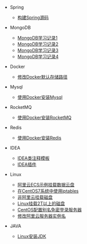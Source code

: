 * Spring
	* [构建Spring源码](/Spring/1.build-spring-source) 

* MongoDB
	* [MongoDB学习记录1](/MongoDB/mongo-note1)
	* [MongoDB学习记录2](/MongoDB/mongo-note2)
	* [MongoDB学习记录3](/MongoDB/mongo-note3)
	* [MongoDB学习记录4](/MongoDB/mongo-note4)

* Docker
	* [修改Docker默认存储路径](/Docker/1.modify-store-path) 

* Mysql
  * [使用Docker安装Mysql](/Mysql/install)

* RocketMQ
  * [使用Docker安装RocketMQ](/RocketMQ/install)

* Redis
  * [使用Docker安装Redis](/Redis/install)

* IDEA
  * [IDEA类注释模板](/IDEA/code-template)
  * [IDEA插件](/IDEA/idea-plugin)


* Linux
  * [阿里云ECS示例挂载数据云盘](/Linux/mount_vdb)
  * [在CentOS7系统中使用iptables](/Linux/firewall)
  * [非阿里云挂载磁盘](/Linux/mount_noaliyun)
  * [Linux挂载2T以上的磁盘](/Linux/Linux挂载2T以上的磁盘)
  * [CentOS配置别名免密登录服务器](/Linux/centos_login_with_alis)
  * [修改阿里云服务器实例名](/Linux/aliyun_modify_hostname)

* JAVA
  * [Linux安装JDK](/java/JDK_install)


